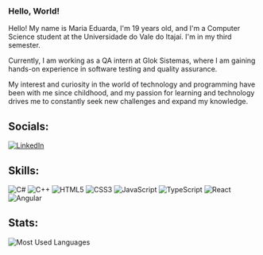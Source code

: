 ### Hello, World!

Hello! My name is Maria Eduarda, I'm 19 years old, and I'm a Computer Science student at the Universidade do Vale do Itajaí. I'm in my third semester.

Currently, I am working as a QA intern at Glok Sistemas, where I am gaining hands-on experience in software testing and quality assurance.

My interest and curiosity in the world of technology and programming have been with me since childhood, and my passion for learning and technology drives me to constantly seek new challenges and expand my knowledge.


## Socials:
[![LinkedIn](https://img.shields.io/badge/LinkedIn-0077B5?style=for-the-badge&logo=linkedin&logoColor=white)](https://www.linkedin.com/in/maria-eduarda-lima23/)

## Skills:
![C#](https://img.shields.io/badge/C%23-31C48D?style=for-the-badge&logo=c-sharp&logoColor=white)
![C++](https://img.shields.io/badge/C%2B%2B-5C2D91?style=for-the-badge&logo=c%2B%2B&logoColor=white)
![HTML5](https://img.shields.io/badge/HTML5-E34F26.svg?style=for-the-badge&logo=HTML5&logoColor=white)
![CSS3](https://img.shields.io/badge/CSS3-1572B6.svg?style=for-the-badge&logo=CSS3&logoColor=white)
![JavaScript](https://img.shields.io/badge/JavaScript-F7DF1E.svg?style=for-the-badge&logo=JavaScript&logoColor=black)
![TypeScript](https://img.shields.io/badge/TypeScript-324FFF?style=for-the-badge&logo=typescript&logoColor=white)
![React](https://img.shields.io/badge/React-20232A?style=for-the-badge&logo=react&logoColor=61DAFB)
![Angular](https://img.shields.io/badge/Angular-DD0031?style=for-the-badge&logo=angular&logoColor=white)



## Stats:
![Most Used Languages](https://github-readme-stats.vercel.app/api/top-langs/?username=marias1lva&layout=donut&bg_color=000&border_color=30A3DC&title_color=white&text_color=FFF_radius=20)



<!--
**marias1lva/marias1lva** is a ✨ _special_ ✨ repository because its `README.md` (this file) appears on your GitHub profile.

Here are some ideas to get you started:

- 🔭 I’m currently working on ...
- 🌱 I’m currently learning ...
- 👯 I’m looking to collaborate on ...
- 🤔 I’m looking for help with ...
- 💬 Ask me about ...
- 📫 How to reach me: ...
- 😄 Pronouns: ...
- ⚡ Fun fact: ...
-->
